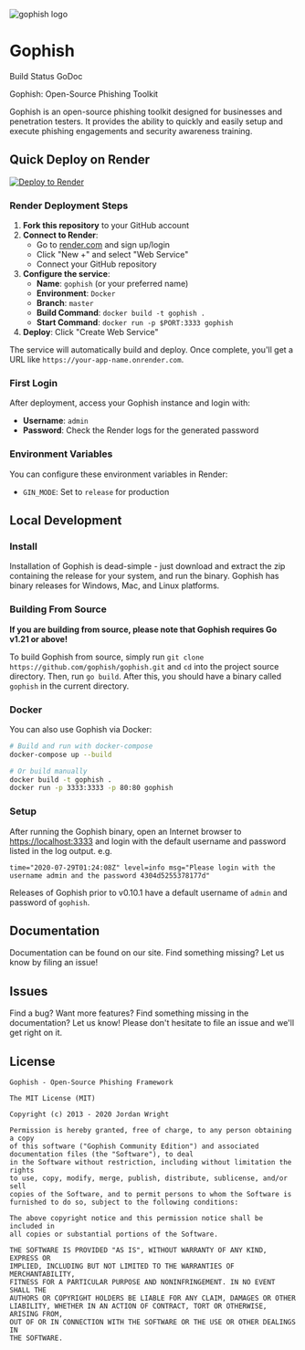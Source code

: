 ![gophish logo](https://raw.github.com/gophish/gophish/master/static/images/gophish_purple.png)

# Gophish

Build Status GoDoc

Gophish: Open-Source Phishing Toolkit

Gophish is an open-source phishing toolkit designed for businesses and penetration testers. It provides the ability to quickly and easily setup and execute phishing engagements and security awareness training.

## Quick Deploy on Render

[![Deploy to Render](https://render.com/images/deploy-to-render-button.svg)](https://render.com/deploy)

### Render Deployment Steps

1. **Fork this repository** to your GitHub account
2. **Connect to Render**: 
   - Go to [render.com](https://render.com) and sign up/login
   - Click "New +" and select "Web Service"
   - Connect your GitHub repository
3. **Configure the service**:
   - **Name**: `gophish` (or your preferred name)
   - **Environment**: `Docker`
   - **Branch**: `master`
   - **Build Command**: `docker build -t gophish .`
   - **Start Command**: `docker run -p $PORT:3333 gophish`
4. **Deploy**: Click "Create Web Service"

The service will automatically build and deploy. Once complete, you'll get a URL like `https://your-app-name.onrender.com`.

### First Login

After deployment, access your Gophish instance and login with:
- **Username**: `admin`
- **Password**: Check the Render logs for the generated password

### Environment Variables

You can configure these environment variables in Render:
- `GIN_MODE`: Set to `release` for production

## Local Development

### Install

Installation of Gophish is dead-simple - just download and extract the zip containing the release for your system, and run the binary. Gophish has binary releases for Windows, Mac, and Linux platforms.

### Building From Source

**If you are building from source, please note that Gophish requires Go v1.21 or above!**

To build Gophish from source, simply run `git clone https://github.com/gophish/gophish.git` and `cd` into the project source directory. Then, run `go build`. After this, you should have a binary called `gophish` in the current directory.

### Docker

You can also use Gophish via Docker:

```bash
# Build and run with docker-compose
docker-compose up --build

# Or build manually
docker build -t gophish .
docker run -p 3333:3333 -p 80:80 gophish
```

### Setup

After running the Gophish binary, open an Internet browser to <https://localhost:3333> and login with the default username and password listed in the log output. e.g.

```
time="2020-07-29T01:24:08Z" level=info msg="Please login with the username admin and the password 4304d5255378177d"
```

Releases of Gophish prior to v0.10.1 have a default username of `admin` and password of `gophish`.

## Documentation

Documentation can be found on our site. Find something missing? Let us know by filing an issue!

## Issues

Find a bug? Want more features? Find something missing in the documentation? Let us know! Please don't hesitate to file an issue and we'll get right on it.

## License

```
Gophish - Open-Source Phishing Framework

The MIT License (MIT)

Copyright (c) 2013 - 2020 Jordan Wright

Permission is hereby granted, free of charge, to any person obtaining a copy
of this software ("Gophish Community Edition") and associated documentation files (the "Software"), to deal
in the Software without restriction, including without limitation the rights
to use, copy, modify, merge, publish, distribute, sublicense, and/or sell
copies of the Software, and to permit persons to whom the Software is
furnished to do so, subject to the following conditions:

The above copyright notice and this permission notice shall be included in
all copies or substantial portions of the Software.

THE SOFTWARE IS PROVIDED "AS IS", WITHOUT WARRANTY OF ANY KIND, EXPRESS OR
IMPLIED, INCLUDING BUT NOT LIMITED TO THE WARRANTIES OF MERCHANTABILITY,
FITNESS FOR A PARTICULAR PURPOSE AND NONINFRINGEMENT. IN NO EVENT SHALL THE
AUTHORS OR COPYRIGHT HOLDERS BE LIABLE FOR ANY CLAIM, DAMAGES OR OTHER
LIABILITY, WHETHER IN AN ACTION OF CONTRACT, TORT OR OTHERWISE, ARISING FROM,
OUT OF OR IN CONNECTION WITH THE SOFTWARE OR THE USE OR OTHER DEALINGS IN
THE SOFTWARE.

```

